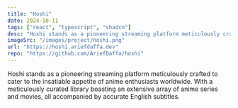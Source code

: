 ```yaml
---
title: "Hoshi"
date: 2024-10-11
tags: ["react", "typescript", "shadcn"]
desc: "Hoshi stands as a pioneering streaming platform meticulously crafted to cater to the insatiable appetite of anime enthusiasts worldwide. With a meticulously curated library boasting an extensive array of anime series and movies, all accompanied by accurate English subtitles."
imageSrc: "/images/project/hoshi.png"
url: "https://hoshi.ariefdaffa.dev"
repo: "https://github.com/AriefDaffa/hoshi"
---
```


Hoshi stands as a pioneering streaming platform meticulously crafted to cater to the insatiable appetite of anime enthusiasts worldwide. With a meticulously curated library boasting an extensive array of anime series and movies, all accompanied by accurate English subtitles.

